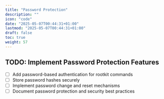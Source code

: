 ```yaml
---
title: "Password Protection"
description: ""
icon: "code"
date: "2025-05-07T00:44:31+01:00"
lastmod: "2025-05-07T00:44:31+01:00"
draft: false
toc: true
weight: 57
---
```


## TODO: Implement Password Protection Features

- [ ] Add password-based authentication for rootkit commands
- [ ] Store password hashes securely
- [ ] Implement password change and reset mechanisms
- [ ] Document password protection and security best practices
